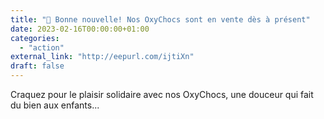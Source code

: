 ```yaml
---
title: "🍫 Bonne nouvelle! Nos OxyChocs sont en vente dès à présent"
date: 2023-02-16T00:00:00+01:00
categories: 
  - "action"
external_link: "http://eepurl.com/ijtiXn"
draft: false
---
```

Craquez pour le plaisir solidaire avec nos OxyChocs, une douceur qui fait du bien aux enfants...
